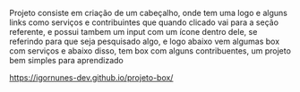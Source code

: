 Projeto consiste em criação de um cabeçalho, onde tem uma logo e alguns links como serviços e contribuintes que quando clicado vai para a seção referente, e possui tambem um input com um ícone dentro dele, se referindo para que seja pesquisado algo, e logo abaixo vem algumas box com serviços e abaixo disso, tem box com alguns contribuentes, um projeto bem simples para aprendizado

https://igornunes-dev.github.io/projeto-box/
